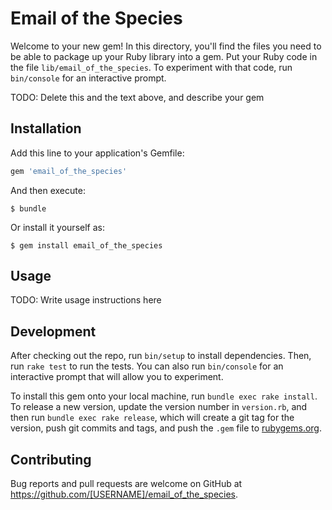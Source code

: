 # Email of the Species

Welcome to your new gem! In this directory, you'll find the files you need to be able to package up your Ruby library into a gem. Put your Ruby code in the file `lib/email_of_the_species`. To experiment with that code, run `bin/console` for an interactive prompt.

TODO: Delete this and the text above, and describe your gem

## Installation

Add this line to your application's Gemfile:

```ruby
gem 'email_of_the_species'
```

And then execute:

    $ bundle

Or install it yourself as:

    $ gem install email_of_the_species

## Usage

TODO: Write usage instructions here

## Development

After checking out the repo, run `bin/setup` to install dependencies. Then, run `rake test` to run the tests. You can also run `bin/console` for an interactive prompt that will allow you to experiment.

To install this gem onto your local machine, run `bundle exec rake install`. To release a new version, update the version number in `version.rb`, and then run `bundle exec rake release`, which will create a git tag for the version, push git commits and tags, and push the `.gem` file to [rubygems.org](https://rubygems.org).

## Contributing

Bug reports and pull requests are welcome on GitHub at https://github.com/[USERNAME]/email_of_the_species.

